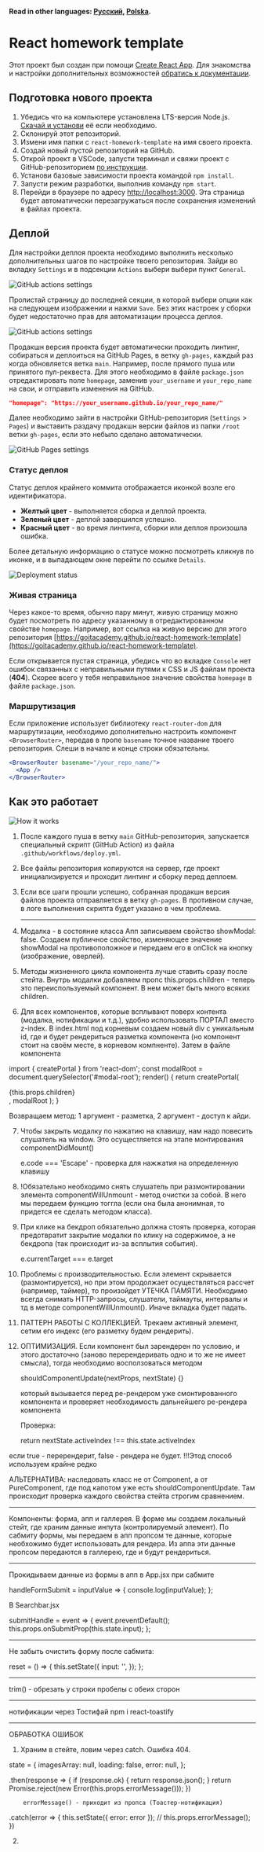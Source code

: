 **Read in other languages: [Русский](README.md), [Polska](README.pl.md).**

# React homework template

Этот проект был создан при помощи
[Create React App](https://github.com/facebook/create-react-app). Для знакомства
и настройки дополнительных возможностей
[обратись к документации](https://facebook.github.io/create-react-app/docs/getting-started).

## Подготовка нового проекта

1. Убедись что на компьютере установлена LTS-версия Node.js.
   [Скачай и установи](https://nodejs.org/en/) её если необходимо.
2. Склонируй этот репозиторий.
3. Измени имя папки с `react-homework-template` на имя своего проекта.
4. Создай новый пустой репозиторий на GitHub.
5. Открой проект в VSCode, запусти терминал и свяжи проект с GitHub-репозиторием
   [по инструкции](https://docs.github.com/en/get-started/getting-started-with-git/managing-remote-repositories#changing-a-remote-repositorys-url).
6. Установи базовые зависимости проекта командой `npm install`.
7. Запусти режим разработки, выполнив команду `npm start`.
8. Перейди в браузере по адресу [http://localhost:3000](http://localhost:3000).
   Эта страница будет автоматически перезагружаться после сохранения изменений в
   файлах проекта.

## Деплой

Для настройки деплоя проекта необходимо выполнить несколько дополнительных шагов
по настройке твоего репозитория. Зайди во вкладку `Settings` и в подсекции
`Actions` выбери выбери пункт `General`.

![GitHub actions settings](./assets/actions-config-step-1.png)

Пролистай страницу до последней секции, в которой выбери опции как на следующем
изображении и нажми `Save`. Без этих настроек у сборки будет недостаточно прав
для автоматизации процесса деплоя.

![GitHub actions settings](./assets/actions-config-step-2.png)

Продакшн версия проекта будет автоматически проходить линтинг, собираться и
деплоиться на GitHub Pages, в ветку `gh-pages`, каждый раз когда обновляется
ветка `main`. Например, после прямого пуша или принятого пул-реквеста. Для этого
необходимо в файле `package.json` отредактировать поле `homepage`, заменив
`your_username` и `your_repo_name` на свои, и отправить изменения на GitHub.

```json
"homepage": "https://your_username.github.io/your_repo_name/"
```

Далее необходимо зайти в настройки GitHub-репозитория (`Settings` > `Pages`) и
выставить раздачу продакшн версии файлов из папки `/root` ветки `gh-pages`, если
это небыло сделано автоматически.

![GitHub Pages settings](./assets/repo-settings.png)

### Статус деплоя

Статус деплоя крайнего коммита отображается иконкой возле его идентификатора.

- **Желтый цвет** - выполняется сборка и деплой проекта.
- **Зеленый цвет** - деплой завершился успешно.
- **Красный цвет** - во время линтинга, сборки или деплоя произошла ошибка.

Более детальную информацию о статусе можно посмотреть кликнув по иконке, и в
выпадающем окне перейти по ссылке `Details`.

![Deployment status](./assets/status.png)

### Живая страница

Через какое-то время, обычно пару минут, живую страницу можно будет посмотреть
по адресу указанному в отредактированном свойстве `homepage`. Например, вот
ссылка на живую версию для этого репозитория
[https://goitacademy.github.io/react-homework-template](https://goitacademy.github.io/react-homework-template).

Если открывается пустая страница, убедись что во вкладке `Console` нет ошибок
связанных с неправильными путями к CSS и JS файлам проекта (**404**). Скорее
всего у тебя неправильное значение свойства `homepage` в файле `package.json`.

### Маршрутизация

Если приложение использует библиотеку `react-router-dom` для маршрутизации,
необходимо дополнительно настроить компонент `<BrowserRouter>`, передав в пропе
`basename` точное название твоего репозитория. Слеши в начале и конце строки
обязательны.

```jsx
<BrowserRouter basename="/your_repo_name/">
  <App />
</BrowserRouter>
```

## Как это работает

![How it works](./assets/how-it-works.png)

1. После каждого пуша в ветку `main` GitHub-репозитория, запускается специальный
   скрипт (GitHub Action) из файла `.github/workflows/deploy.yml`.
2. Все файлы репозитория копируются на сервер, где проект инициализируется и
   проходит линтинг и сборку перед деплоем.
3. Если все шаги прошли успешно, собранная продакшн версия файлов проекта
   отправляется в ветку `gh-pages`. В противном случае, в логе выполнения
   скрипта будет указано в чем проблема.

   ***

4. Модалка - в состояние класса Апп записываем свойство showModal: false.
   Создаем публичное свойство, изменяющее значение showModal на противоположное
   и передаем его в onClick на кнопку (изображение, оверлей).

5. Методы жизненного цикла компонента лучше ставить сразу после стейта. Внутрь
   модалки добавляем пропс this.props.children - теперь это переиспользуемый
   компонент. В нем может быть много всяких children.

6. Для всех компонентов, которые всплывают поверх контента (модалка, нотификации
   и т.д.), удобно использовать ПОРТАЛ вместо z-index. В index.html под корневым
   создаем новый div с уникальным id, где и будет рендериться разметка
   компонента (но компонент стоит на своём месте, в корневом компненте). Затем в
   файле компонента

import { createPortal } from 'react-dom'; const modalRoot =
document.querySelector('#modal-root'); render() { return createPortal(

<div className={css.Overlay}>
<div className={css.Modal}>{this.props.children}</div> </div>, modalRoot ); }

Возвращаем метод: 1 аргумент - разметка, 2 аргумент - доступ к айди.

7. Чтобы закрыть модалку по нажатию на клавишу, нам надо повесить слушатель на
   window. Это осущестляется на этапе монтирования componentDidMount()

   e.code === 'Escape' - проверка для нажжатия на определенную клавишу

8. !Обязательно необходимо снять слушатель при размонтировании элемента
   componentWillUnmount - метод очистки за собой. В него мы передаем функцию
   тоггла (если она была анонимная, то придется ее сделать методом класса).

9. При клике на бекдроп обязательно должна стоять проверка, которая предотвратит
   закрытие модалки по клику на содержимое, а не бекдропа (так происходит из-за
   всплытия события).

   e.currentTarget === e.target

10. Проблемы с производительностью. Если элемент скрывается (размонтируется), но
    при этом продолжает осуществляться рассчет (например, таймер), то произойдет
    УТЕЧКА ПАМЯТИ. Необходимо всегда снимать HTTP-запросы, слушатели, таймауты,
    интервалы и тд в методе componentWillUnmount(). Иначе вкладка будет падать.

11. ПАТТЕРН РАБОТЫ С КОЛЛЕКЦИЕЙ. Трекаем активный элемент, сетим его индекс (его
    разметку будем рендерить).

12. ОПТИМИЗАЦИЯ. Если компонент был зарендерен по условию, и этого достаточно
    (заново перерендеривать одно и то же не имеет смысла), тогда необходимо
    восползоваться методом

    shouldComponentUpdate(nextProps, nextState) {}

    который вызывается перед ре-рендером уже смонтированного компонента и
    проверяет необходимость дальнейшего ре-рендера компонента

    Проверка:

    return nextState.activeIndex !== this.state.activeIndex

если true - перерендерит, false - рендера не будет. !!!Этод способ используем
крайне редко

АЛЬТЕРНАТИВА: наследовать класс не от Component, а от PureComponent, где под
капотом уже есть shouldComponentUpdate. Там происходит проверка каждого свойства
стейта строгим сравнением.

---

Компоненты: форма, апп и галлерея. В форме мы создаем локальный стейт, где
храним данные инпута (контролируемый элемент). По сабмиту формы, мы передаем в
апп пропсом те данные, которые необхожимо будет использовать для рендера. Из
аппа эти данные пропсом передаются в галлерею, где и будут рендериться.

---

Прокидываем данные из формы в апп в App.jsx при сабмите

handleFormSubmit = inputValue => { console.log(inputValue); };

<Searchbar onSubmitProp={this.handleFormSubmit} />

В Searchbar.jsx

submitHandle = event => { event.preventDefault();
this.props.onSubmitProp(this.state.input); };

---

Не забыть очистить форму после сабмита:

reset = () => { this.setState({ input: '', }); };

---

trim() - обрезать у строки пробелы с обеих сторон

---

нотификации через Тостифай npm i react-toastify

---

ОБРАБОТКА ОШИБОК

1. Храним в стейте, ловим через catch. Ошибка 404.

state = { imagesArray: null, loading: false, error: null, };

.then(response => { if (response.ok) { return response.json(); } return
Promise.reject(new Error(this.props.errorMessage())); })

        errorMessage() - приходит из пропса (Тоастер-нотификация)

.catch(error => { this.setState({ error: error }); // this.props.errorMessage();
})

2.

